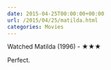 ```yaml
---
date: 2015-04-25T00:00:00+00:00
url: /2015/04/25/matilda.html
categories: Movies
---
```

Watched Matilda (1996) - ★★★

Perfect.



